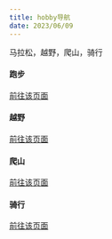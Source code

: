 ```yaml
---
title: hobby导航
date: 2023/06/09
---
```


马拉松，越野，爬山，骑行

#### 跑步
<a href="/hobby/run/a-1">前往该页面</a>

#### 越野
<a href="/hobby/cross/a-1">前往该页面</a>

#### 爬山
<a href="/hobby/climbing/a-1">前往该页面</a>

#### 骑行
<a href="/hobby/ride/a-1">前往该页面</a>
